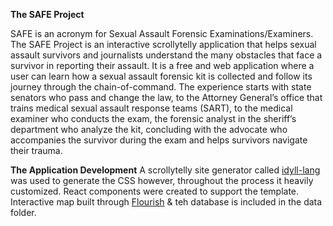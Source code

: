 **The SAFE Project**

SAFE is an acronym for Sexual Assault Forensic Examinations/Examiners. The SAFE Project is an interactive scrollytelly application that helps sexual assault survivors and journalists understand the many obstacles that face a survivor in reporting their assault. It is a free and web application where a user can learn how a sexual assault forensic kit is collected and follow its journey through the chain-of-command. The experience starts with state senators who pass and change the law, to the Attorney General’s office that trains medical sexual assault response teams (SART),  to the medical examiner who conducts the exam, the forensic analyst in the sheriff’s department who analyze the kit, concluding with the advocate who accompanies the survivor during the exam and helps survivors navigate their trauma.

**The Application Development**
A scrollytelly site generator called [idyll-lang](https://idyll-lang.org/) was used to generate the CSS however, throughout the process it heavily customized. 
React components were created to support the template.
Interactive map built through [Flourish](https://public.flourish.studio/visualisation/1021154/) & teh database is included in the data folder. 
